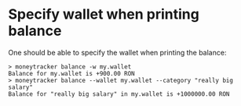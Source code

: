 Specify wallet when printing balance
====================================

One should be able to specify the wallet when printing the balance:

```
> moneytracker balance -w my.wallet
Balance for my.wallet is +900.00 RON
> moneytracker balance --wallet my.wallet --category "really big salary"
Balance for "really big salary" in my.wallet is +1000000.00 RON
```
